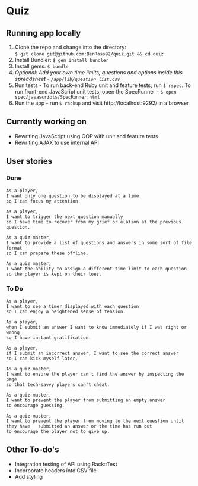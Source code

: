 # Quiz

## Running app locally

1. Clone the repo and change into the directory:  
`$ git clone git@github.com:BenRoss92/quiz.git && cd quiz`
2. Install Bundler: `$ gem install bundler`
3. Install gems: `$ bundle`
4. *Optional: Add your own time limits, questions and options inside this spreadsheet - `/app/lib/question_list.csv`*
5. Run tests - To run back-end Ruby unit and feature tests, run `$ rspec`. To run front-end JavaScript unit tests, open the SpecRunner - `$ open spec/javascripts/SpecRunner.html`
6. Run the app - run `$ rackup` and visit http://localhost:9292/ in a browser

## Currently working on

- Rewriting JavaScript using OOP with unit and feature tests
- Rewriting AJAX to use internal API

## User stories

### Done

```
As a player,  
I want only one question to be displayed at a time  
so I can focus my attention.

As a player,  
I want to trigger the next question manually  
so I have time to recover from my grief or elation at the previous question.

As a quiz master,  
I want to provide a list of questions and answers in some sort of file format  
so I can prepare these offline.

As a quiz master,  
I want the ability to assign a different time limit to each question
so the player is kept on their toes.
```

### To Do

```
As a player,  
I want to see a timer displayed with each question  
so I can enjoy a heightened sense of tension.

As a player,  
when I submit an answer I want to know immediately if I was right or wrong  
so I have instant gratification.

As a player,  
if I submit an incorrect answer, I want to see the correct answer  
so I can kick myself later.

As a quiz master,  
I want to ensure the player can't find the answer by inspecting the page  
so that tech-savvy players can't cheat.

As a quiz master,  
I want to prevent the player from submitting an empty answer  
to encourage guessing.

As a quiz master,  
I want to prevent the player from moving to the next question until they have   submitted an answer or the time has run out  
to encourage the player not to give up.
```

## Other To-do's

- Integration testing of API using Rack::Test
- Incorporate headers into CSV file
- Add styling
